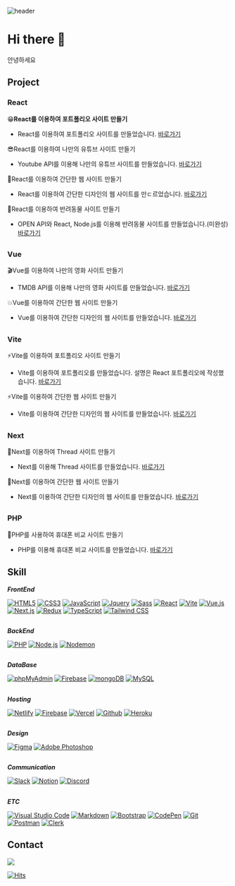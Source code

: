  ![header](https://capsule-render.vercel.app/api?type=soft&color=gradient&height=300&section=header&text=Welcome%20to%20Rlan's%20github&animation=blinking&fontSize=64)

# Hi there 👋
안녕하세요

## Project
### React
😁**React를 이용하여 포트폴리오 사이트 만들기**
- React를 이용하여 포트폴리오 사이트를 만들었습니다. [바로가기](https://github.com/rlanrid/react-portfolio)   

😎React를 이용하여 나만의 유튜브 사이트 만들기
- Youtube API를 이용해 나만의 유튜브 사이트를 만들었습니다. [바로가기](https://github.com/rlanrid/youtube-project2023)   

🐌React를 이용하여 간단한 웹 사이트 만들기
- React를 이용하여 간단한 디자인의 웹 사이트를 만ㄷ르었습니다. [바로가기](https://github.com/rlanrid/react-project2023)   

🐶React를 이용하여 반려동물 사이트 만들기
- OPEN API와 React, Node.js를 이용해 반려동물 사이트를 만들었습니다.(미완성) [바로가기](https://github.com/rlanrid/project-petpar) 

##

### Vue
🎬Vue를 이용하여 나만의 영화 사이트 만들기
- TMDB API를 이용해 나만의 영화 사이트를 만들었습니다. [바로가기](https://github.com/rlanrid/movie-project2023)   

💥Vue를 이용하여 간단한 웹 사이트 만들기
- Vue를 이용하여 간단한 디자인의 웹 사이트를 만들었습니다. [바로가기](https://github.com/rlanrid/react-project2023) 

##

### Vite
⚡Vite를 이용하여 포트폴리오 사이트 만들기
- Vite를 이용하여 포트폴리오를 만들었습니다. 설명은 React 포트폴리오에 작성했습니다. [바로가기](https://github.com/rlanrid/vite-portfolio)   

⚡Vite를 이용하여 간단한 웹 사이트 만들기
- Vite를 이용하여 간단한 디자인의 웹 사이트를 만들었습니다. [바로가기](https://github.com/rlanrid/vite-project2023) 

##

### Next
💬Next를 이용하여 Thread 사이트 만들기
- Next를 이용해 Thread 사이트를 만들었습니다. [바로가기](https://github.com/rlanrid/thread-portfolio)   

🚩Next를 이용하여 간단한 웹 사이트 만들기
- Next를 이용하여 간단한 디자인의 웹 사이트를 만들었습니다. [바로가기](https://github.com/rlanrid/next-project2023) 

##

### PHP
📱PHP를 사용하여 휴대폰 비교 사이트 만들기
- PHP를 이용해 휴대폰 비교 사이트를 만들었습니다. [바로가기](https://github.com/rlanrid/TrendDevice)   



## Skill
***FrontEnd***
<div>
    <a href="#"><img alt="HTML5" src="https://img.shields.io/badge/HTML5-E34F26?logo=HTML5&logoColor=white"></a>
    <a href="#"><img alt="CSS3" src="https://img.shields.io/badge/CSS3-1572B6?logo=CSS3&logoColor=white"></a>
    <a href="#"><img alt="JavaScript" src="https://img.shields.io/badge/JavaScript-F7DF1E?style=flat&logo=JavaScript&logoColor=white"></a>
    <a href="#"><img alt="Jquery" src="https://img.shields.io/badge/Jquery-0769AD?style=flat&logo=Jquery&logoColor=white"></a>
    <a href="#"><img alt="Sass" src="https://img.shields.io/badge/Sass-CC6699?style=flat&logo=Sass&logoColor=white"></a>
    <a href="#"><img alt="React" src="https://img.shields.io/badge/React-61DAFB?style=flat&logo=React&logoColor=white"></a>
    <a href="#"><img alt="Vite" src="https://img.shields.io/badge/Vite-646CFF?style=flat&logo=Vite&logoColor=white"></a>
    <a href="#"><img alt="Vue.js" src="https://img.shields.io/badge/Vue.js-4FC08D?style=flat&logo=Vue.js&logoColor=white"></a>
    <a href="#"><img alt="Next.js" src="https://img.shields.io/badge/Next.js-000000?style=flat&logo=Next.js&logoColor=white"></a>
    <a href="#"><img alt="Redux" src="https://img.shields.io/badge/Redux-764ABC?style=flat&logo=Redux&logoColor=white"></a>
    <a href="#"><img alt="TypeScript" src="https://img.shields.io/badge/TypeScript-3178C6?logo=TypeScript&logoColor=white"></a>
    <a href="#"><img alt="Tailwind CSS" src="https://img.shields.io/badge/Tailwind CSS-06B6D4?logo=Tailwind CSS&logoColor=white"></a>
</div>

##

***BackEnd***
<div>
    <a href="#"><img alt="PHP" src="https://img.shields.io/badge/PHP-777BB4?logo=PHP&logoColor=white"></a>
    <a href="#"><img alt="Node.js" src="https://img.shields.io/badge/Node.js-339933?logo=Node.js&logoColor=white"></a>
    <a href="#"><img alt="Nodemon" src="https://img.shields.io/badge/Nodemon-76D04B?logo=Nodemon&logoColor=white"></a>
</div>

##

***DataBase***
<div>
    <a href="#"><img alt="phpMyAdmin" src="https://img.shields.io/badge/phpMyAdmin-6C78AF?style=flat&logo=phpMyAdmin&logoColor=white"></a>
    <a href="#"><img alt="Firebase" src="https://img.shields.io/badge/Firebase-FFCA28?style=flat&logo=Firebase&logoColor=white"></a>
    <a href="#"><img alt="mongoDB" src="https://img.shields.io/badge/mongoDB-47A248?style=flat&logo=mongoDB&logoColor=white"></a>
    <a href="#"><img alt="MySQL" src="https://img.shields.io/badge/MySQL-4479A1?style=flat&logo=MySQL&logoColor=white"></a>
</div>

##

***Hosting***
<div>
    <a href="#"><img alt="Netlify" src="https://img.shields.io/badge/Netlify-00C7B7?style=flat&logo=Netlify&logoColor=white"></a>
    <a href="#"><img alt="Firebase" src="https://img.shields.io/badge/Firebase-FFCA28?style=flat&logo=Firebase&logoColor=white"></a>
    <a href="#"><img alt="Vercel" src="https://img.shields.io/badge/Vercel-000000?style=flat&logo=Vercel&logoColor=white"></a>
    <a href="#"><img alt="Github" src="https://img.shields.io/badge/Github-181717?style=flat&logo=Github&logoColor=white"></a>
    <a href="#"><img alt="Heroku" src="https://img.shields.io/badge/Heroku-430098?style=flat&logo=Heroku&logoColor=white"></a>
</div>

##

***Design***
<div>
    <a href="#"><img alt="Figma" src="https://img.shields.io/badge/Figma-F24E1E?style=flat&logo=Figma&logoColor=white"></a>
    <a href="#"><img alt="Adobe Photoshop" src="https://img.shields.io/badge/Adobe Photoshop-31A8FF?style=flat&logo=Adobe Photoshop&logoColor=white"></a>
</div>

##

***Communication***
<div>
    <a href="#"><img alt="Slack" src="https://img.shields.io/badge/Slack-4A154B?style=flat&logo=Slack&logoColor=white"></a>
    <a href="#"><img alt="Notion" src="https://img.shields.io/badge/Notion-000000?style=flat&logo=Notion&logoColor=white"></a>
    <a href="#"><img alt="Discord" src="https://img.shields.io/badge/Discord-5865F2?style=flat&logo=Discord&logoColor=white"></a>
</div>

##

***ETC***
<div>
    <a href="#"><img alt="Visual Studio Code" src="https://img.shields.io/badge/Visual Studio Code-007ACC?logo=Visual Studio Code&logoColor=white"></a>
    <a href="#"><img alt="Markdown" src="https://img.shields.io/badge/Markdown-000?logo=Markdown&logoColor=white"></a>
    <a href="#"><img alt="Bootstrap" src="https://img.shields.io/badge/Bootstrap-7952B3?logo=Bootstrap&logoColor=white"></a>
    <a href="#"><img alt="CodePen" src="https://img.shields.io/badge/CodePen-000?logo=CodePen&logoColor=white"></a>
    <a href="#"><img alt="Git" src="https://img.shields.io/badge/Git-F05032?logo=Git&logoColor=white"></a>
    <a href="#"><img alt="Postman" src="https://img.shields.io/badge/Postman-FF6C37?logo=Postman&logoColor=white"></a>
    <a href="#"><img alt="Clerk" src="https://img.shields.io/badge/Clerk-6C47FF?logo=Clerk&logoColor=white"></a>
</div>

## Contact
<div>
    <a href="mailto:rladnrider77@gmail.com">
        <img src="https://img.shields.io/badge/
        Gmail-EA4335?style=for-the-badge&logo=Gmail&logoColor=white"> 
    </a>
</div>


[![Hits](https://hits.seeyoufarm.com/api/count/incr/badge.svg?url=https%3A%2F%2Fgithub.com%2Frlanrid&count_bg=%23A8ACA6&title_bg=%23555555&icon=latex.svg&icon_color=%23000000&title=hits&edge_flat=false)](https://hits.seeyoufarm.com)
